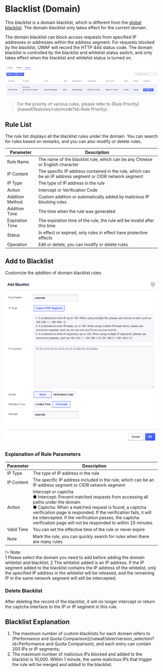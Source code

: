 <div id="黑名单"></div>

# Blacklist (Domain)

This blacklist is a domain blacklist, which is different from the [global blacklist](/uewaf/global/black_list). The domain blacklist only takes effect for the current domain.

The domain blacklist can block access requests from specified IP addresses or addresses within the address segment. For requests blocked by the blacklist, UWAF will record the HTTP 444 status code. The domain blacklist is controlled by the blacklist and whitelist status switch, and only takes effect when the blacklist and whitelist status is turned on.

![](/images/black_list-get_domain_rule.png)

> For the priority of various rules, please refer to [Rule Priority](/uewaf/features/rule/mode?id=Rule Priority).

## Rule List

The rule list displays all the blacklist rules under the domain. You can search for rules based on remarks, and you can also modify or delete rules.

| Parameter       | Description                                                  |
| --------------- | ------------------------------------------------------------ |
| Rule Name       | The name of the blacklist rule, which can be any Chinese or English character |
| IP Content      | The specific IP address contained in the rule, which can be an IP address segment or CIDR network segment |
| IP Type         | The type of IP address in the rule                           |
| Action          | Intercept or Verification Code                               |
| Addition Method | Custom addition or automatically added by malicious IP blocking rules |
| Addition Time   | The time when the rule was generated                         |
| Expiration Time | The expiration time of the rule, the rule will be invalid after this time |
| Status          | In effect or expired, only rules in effect have protective effects |
| Operation       | Edit or delete, you can modify or delete rules               |

## Add to Blacklist

Customize the addition of domain blacklist rules

![](/images/black_list-add_domain_rule.png)

### Explanation of Rule Parameters

<!--| Rule Name | The name of the blacklist rule, which can be any Chinese or English character |-->

| Parameter  | Description                                                  |
| ---------- | ------------------------------------------------------------ |
| IP Type    | The type of IP address in the rule                           |
| IP Content | The specific IP address included in the rule, which can be an IP address segment or CIDR network segment |
| Action     | Intercept or captcha<br>● Intercept: Prevent matched requests from accessing all paths under the domain<br>● Captcha: When a matched request is found, a captcha verification page is responded. If the verification fails, it will be intercepted. If the verification passes, the captcha verification page will not be responded to within 10 minutes |
| Valid Time | You can set the effective time of the rule or never expire   |
| Note       | Mark the rule, you can quickly search for rules when there are many rules |

!> Note:  
1 Please select the domain you need to add before adding the domain whitelist and blacklist;
2 The whitelist added is an IP address. If the IP segment added to the blacklist contains the IP address of the whitelist, only the specified IP address in the whitelist will be released, and the remaining IP in the same network segment will still be intercepted.

### Delete Blacklist

After deleting the record of the blacklist, it will no longer intercept or return the captcha interface to the IP or IP segment in this rule.

## Blacklist Explanation

1. The maximum number of custom blacklists for each domain refers to [Performance and Quota Comparison](/uewaf/steer/version_selection?id=Performance and Quota Comparison), and each entry can contain 200 IPs or IP segments;
2. The maximum number of malicious IPs blocked and added to the blacklist is 10,000. Within 1 minute, the same malicious IPs that trigger the rule will be merged and added to the blacklist.

<!--

3. The maximum number of machine behavior detections added to the blacklist is 10,000. No merging process is performed.
   -->
